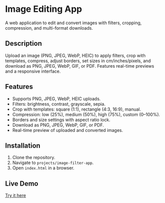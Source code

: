 # Image Editing App

A web application to edit and convert images with filters, cropping, compression, and multi-format downloads.

## Description
Upload an image (PNG, JPEG, WebP, HEIC) to apply filters, crop with templates, compress, adjust borders, set sizes in cm/inches/pixels, and download as PNG, JPEG, WebP, GIF, or PDF. Features real-time previews and a responsive interface.

## Features
- Supports PNG, JPEG, WebP, HEIC uploads.
- Filters: brightness, contrast, grayscale, sepia.
- Crop with templates: square (1:1), rectangle (4:3, 16:9), manual.
- Compression: low (25%), medium (50%), high (75%), custom (0–100%).
- Borders and size settings with aspect ratio lock.
- Download as PNG, JPEG, WebP, GIF, or PDF.
- Real-time preview of uploaded and converted images.

## Installation
1. Clone the repository.
2. Navigate to `projects/image-filter-app`.
3. Open `index.html` in a browser.

## Live Demo
[Try it here](https://uhsnavihs23.github.io/projects/image-filter-app/)